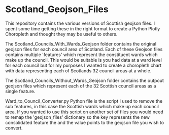 # Scotland_Geojson_Files
This repository contains the various versions of Scottish geojson files. I spent some time getting these in the right format to create a Python Plotly Choropleth and thought they may be useful to others.

The Scotland_Councils_With_Wards_Geojson folder contains the original geojson files for each council area of Scotland. Each of these Geojson files contains multiple 'features' which represent the constituent wards which make up the council. This would be suitable is you had data at a ward level for each council but for my purposes I wanted to create a choropleth chart with data representing each of Scotlands 32 council areas at a whole.

The Scotland_Councils_Without_Wards_Geojson folder contains the outpout geojson files which represent each of the 32 Scottish council areas as a single feature. 

Ward_to_Council_Converter.py Python file is the script I used to remove the sub features, in this case the Scottish wards which make up each council area. If you wanted to use this script on another set of files you would need to remap the 'geojson_files' dictionary so the key represents the new consolidated feature the and the value points to the geojson file you wish to convert.


